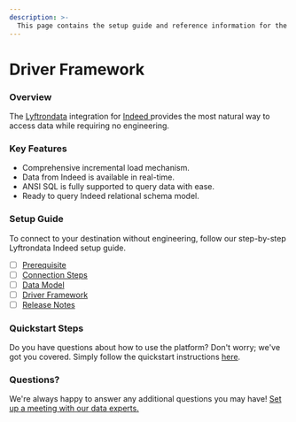 ```yaml
---
description: >-
  This page contains the setup guide and reference information for the Indeed source connector.
---
```


# Driver Framework

### Overview

The [Lyftrondata](https://www.lyftrondata.com/) integration for [Indeed](https://www.lyftrondata.com/integration/indeed/)[ ](https://www.lyftrondata.com/integration/indeed/)provides the most natural way to access data while requiring no engineering.

### Key Features

* Comprehensive incremental load mechanism.
* Data from Indeed is available in real-time.&#x20;
* ANSI SQL is fully supported to query data with ease.
* Ready to query Indeed relational schema model.

### Setup Guide

To connect to your destination without engineering, follow our step-by-step Lyftrondata Indeed setup guide.

* [ ] [Prerequisite](../../marketing-analytics/indeed/prerequisite.md)
* [ ] [Connection Steps](../../marketing-analytics/indeed/connection-steps.md)
* [ ] [Data Model](../../marketing-analytics/indeed/data-model/)
* [ ] [Driver Framework](../../marketing-analytics/indeed/driver-framework/)
* [ ] [Release Notes](../../marketing-analytics/indeed/release-notes.md)

### Quickstart Steps

Do you have questions about how to use the platform? Don't worry; we've got you covered. Simply follow the quickstart instructions [here](../../../quickstart-steps.md).

### Questions? <a href="#questions" id="questions"></a>

We're always happy to answer any additional questions you may have! [Set up a meeting with our data experts.](https://www.lyftrondata.com/book-a-meeting/)


